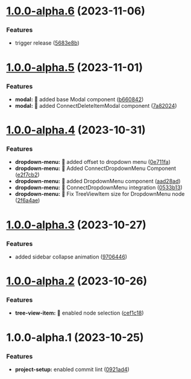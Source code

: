 # [1.0.0-alpha.6](https://github.com/powerhouse-inc/design-system/compare/v1.0.0-alpha.5...v1.0.0-alpha.6) (2023-11-06)


### Features

* trigger release ([5683e8b](https://github.com/powerhouse-inc/design-system/commit/5683e8b0c44c4da038632ed3620653da771c4d7f))

# [1.0.0-alpha.5](https://github.com/powerhouse-inc/design-system/compare/v1.0.0-alpha.4...v1.0.0-alpha.5) (2023-11-01)


### Features

* **modal:** 🚀 added base Modal component ([b660842](https://github.com/powerhouse-inc/design-system/commit/b660842f103aeb1cd9da2f4c95d7e205df601add))
* **modal:** 🚀 added ConnectDeleteItemModal component ([7a82024](https://github.com/powerhouse-inc/design-system/commit/7a820248c5efc4106c2c076587615431462e6b38))

# [1.0.0-alpha.4](https://github.com/powerhouse-inc/design-system/compare/v1.0.0-alpha.3...v1.0.0-alpha.4) (2023-10-31)


### Features

* **dropdown-menu:** 🎨 added offset to dropdown menu ([0e711fa](https://github.com/powerhouse-inc/design-system/commit/0e711fa02946db7548e0bb1e4e63e53cc8491113))
* **dropdown-menu:** 🚀 Added ConnectDropdownMenu Component ([e2f7cb2](https://github.com/powerhouse-inc/design-system/commit/e2f7cb2d2b2741da00ec02d27772f74fde3d6590))
* **dropdown-menu:** 🚀 added DropdownMenu component ([aad28ad](https://github.com/powerhouse-inc/design-system/commit/aad28ad1869358c4ebdc1e17590a4731ed21f332))
* **dropdown-menu:** 🚀 ConnectDropdownMenu integration ([0533b13](https://github.com/powerhouse-inc/design-system/commit/0533b13c1a901975193d2c9277e08809d02c2a10))
* **dropdown-menu:** 🚀 Fix TreeViewItem size for DropdownMenu node ([2f6a4ae](https://github.com/powerhouse-inc/design-system/commit/2f6a4aef4bed9d0e75ea6fa870d0517c4d4f8098))

# [1.0.0-alpha.3](https://github.com/powerhouse-inc/design-system/compare/v1.0.0-alpha.2...v1.0.0-alpha.3) (2023-10-27)


### Features

* added sidebar collapse animation ([9706446](https://github.com/powerhouse-inc/design-system/commit/9706446a5d830a24daebe5f31a35a9ed2e6f77d6))

# [1.0.0-alpha.2](https://github.com/powerhouse-inc/design-system/compare/v1.0.0-alpha.1...v1.0.0-alpha.2) (2023-10-26)


### Features

* **tree-view-item:** 🚀 enabled node selection ([cef1c18](https://github.com/powerhouse-inc/design-system/commit/cef1c1862114ab5e6fd38e948455b69a8f2dd4be))

# 1.0.0-alpha.1 (2023-10-25)


### Features

* **project-setup:** enabled commit lint ([0921ad4](https://github.com/powerhouse-inc/design-system/commit/0921ad4d12e5deb6908d70ddd4d655bdc9cfede5))
